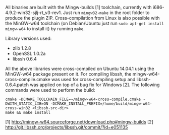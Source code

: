 All binaries are built with the Mingw-builds [1] toolchain, currently with
i686-4.9.2-win32-sjlj-rt_v3-rev1. Just run `mingw32-make` in the root
folder to produce the plugin ZIP. Cross-compilation from Linux is also
possible with the MinGW-w64 toolchain (on Debian/Ubuntu just run
`sudo apt-get install mingw-w64` to install it) by running `make`.

Library versions used:
 * zlib 1.2.8
 * OpenSSL 1.0.2a
 * libssh 0.6.4

All the above libraries were cross-compiled on Ubuntu 14.04.1 using
the MinGW-w64 package present on it. For compiling libssh, the
mingw-w64-cross-compile.cmake was used for cross-compiling setup and
libssh-0.6.4.patch was applied on top of a bug fix for Windows [2].
The following commands were used to perform the build:

    cmake -DCMAKE_TOOLCHAIN_FILE=~/mingw-w64-cross-compile.cmake -DWITH_STATIC_LIB=ON -DCMAKE_INSTALL_PREFIX=/home/build/mingw-w64-cross-win32 <libssh-src-dir>
    make && make install

[1] http://mingw-w64.sourceforge.net/download.php#mingw-builds
[2] http://git.libssh.org/projects/libssh.git/commit/?id=e051135
